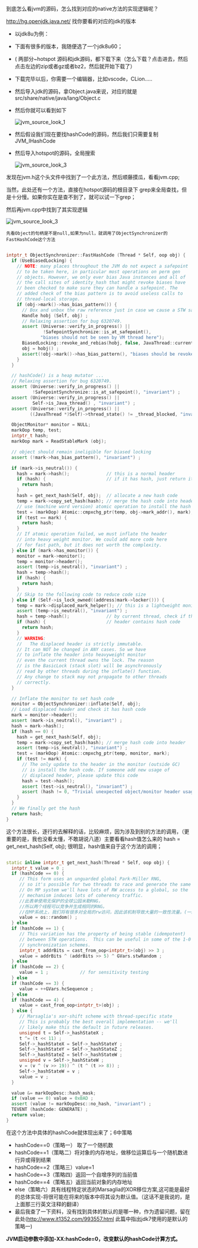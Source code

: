 到底怎么看jvm的源码，怎么找到对应的native方法的实现逻辑呢？

<http://hg.openjdk.java.net/> 找你要看的对应的jdk的版本

* 以jdk8u为例：

* 下面有很多的版本，我随便选了一个jdk8u60；

* ( 两部分~hotspot 源码和jdk源码，都下载下来（怎么下载？点击进去，然后点击左边的zip或者gz或者bz2，然后就开始下载了）

* 下载完毕以后，你需要一个编辑器，比如vscode，CLion.....

* 然后导入jdk的源码，拿Object.java来说，对应的就是src/share/native/java/lang/Object.c

* 然后你就可以看到如下

  ![jvm_source_look_1](http://file.xjzspace.com/20210901142545.png)

* 然后假设我们现在要找hashCode的源码，然后我们只需要复制JVM_IHashCode

* 然后导入hotspot的源码，全局搜索

  ![jvm_source_look_3](http://file.xjzspace.com/20210901142553.png)

发现在jvm.h这个头文件中找到了一个此方法，然后顺藤摸瓜，看看jvm.cpp;

当然，此处还有一个方法，直接在hotspot源码的根目录下 grep来全局查找，但是十分慢。如果你实在是查不到了，就可以试一下grep；

然后再jvm.cpp中找到了其实现逻辑

![jvm_source_look_3](http://file.xjzspace.com/20210901142556.png)

```
先看Object的句柄是不是null,如果为null，就调用了ObjectSynchronizer的FastHashCode这个方法
```

```c++

intptr_t ObjectSynchronizer::FastHashCode (Thread * Self, oop obj) {
  if (UseBiasedLocking) {
    // NOTE: many places throughout the JVM do not expect a safepoint
    // to be taken here, in particular most operations on perm gen
    // objects. However, we only ever bias Java instances and all of
    // the call sites of identity_hash that might revoke biases have
    // been checked to make sure they can handle a safepoint. The
    // added check of the bias pattern is to avoid useless calls to
    // thread-local storage.
    if (obj->mark()->has_bias_pattern()) {
      // Box and unbox the raw reference just in case we cause a STW safepoint.
      Handle hobj (Self, obj) ;
      // Relaxing assertion for bug 6320749.
      assert (Universe::verify_in_progress() ||
              !SafepointSynchronize::is_at_safepoint(),
             "biases should not be seen by VM thread here");
      BiasedLocking::revoke_and_rebias(hobj, false, JavaThread::current());
      obj = hobj() ;
      assert(!obj->mark()->has_bias_pattern(), "biases should be revoked by now");
    }
  }

  // hashCode() is a heap mutator ...
  // Relaxing assertion for bug 6320749.
  assert (Universe::verify_in_progress() ||
          !SafepointSynchronize::is_at_safepoint(), "invariant") ;
  assert (Universe::verify_in_progress() ||
          Self->is_Java_thread() , "invariant") ;
  assert (Universe::verify_in_progress() ||
         ((JavaThread *)Self)->thread_state() != _thread_blocked, "invariant") ;

  ObjectMonitor* monitor = NULL;
  markOop temp, test;
  intptr_t hash;
  markOop mark = ReadStableMark (obj);

  // object should remain ineligible for biased locking
  assert (!mark->has_bias_pattern(), "invariant") ;

  if (mark->is_neutral()) {
    hash = mark->hash();              // this is a normal header
    if (hash) {                       // if it has hash, just return it
      return hash;
    }
    hash = get_next_hash(Self, obj);  // allocate a new hash code
    temp = mark->copy_set_hash(hash); // merge the hash code into header
    // use (machine word version) atomic operation to install the hash
    test = (markOop) Atomic::cmpxchg_ptr(temp, obj->mark_addr(), mark);
    if (test == mark) {
      return hash;
    }
    // If atomic operation failed, we must inflate the header
    // into heavy weight monitor. We could add more code here
    // for fast path, but it does not worth the complexity.
  } else if (mark->has_monitor()) {
    monitor = mark->monitor();
    temp = monitor->header();
    assert (temp->is_neutral(), "invariant") ;
    hash = temp->hash();
    if (hash) {
      return hash;
    }
    // Skip to the following code to reduce code size
  } else if (Self->is_lock_owned((address)mark->locker())) {
    temp = mark->displaced_mark_helper(); // this is a lightweight monitor owned
    assert (temp->is_neutral(), "invariant") ;
    hash = temp->hash();              // by current thread, check if the displaced
    if (hash) {                       // header contains hash code
      return hash;
    }
    // WARNING:
    //   The displaced header is strictly immutable.
    // It can NOT be changed in ANY cases. So we have
    // to inflate the header into heavyweight monitor
    // even the current thread owns the lock. The reason
    // is the BasicLock (stack slot) will be asynchronously
    // read by other threads during the inflate() function.
    // Any change to stack may not propagate to other threads
    // correctly.
  }

  // Inflate the monitor to set hash code
  monitor = ObjectSynchronizer::inflate(Self, obj);
  // Load displaced header and check it has hash code
  mark = monitor->header();
  assert (mark->is_neutral(), "invariant") ;
  hash = mark->hash();
  if (hash == 0) {
    hash = get_next_hash(Self, obj);
    temp = mark->copy_set_hash(hash); // merge hash code into header
    assert (temp->is_neutral(), "invariant") ;
    test = (markOop) Atomic::cmpxchg_ptr(temp, monitor, mark);
    if (test != mark) {
      // The only update to the header in the monitor (outside GC)
      // is install the hash code. If someone add new usage of
      // displaced header, please update this code
      hash = test->hash();
      assert (test->is_neutral(), "invariant") ;
      assert (hash != 0, "Trivial unexpected object/monitor header usage.");
    }
  }
  // We finally get the hash
  return hash;
}


```

这个方法很长，逐行的去解释的话，比较麻烦，因为涉及到别的方法的调用，（更重要的是，我也没看太懂，不敢胡说八道）主要看看hash值怎么来的    hash = get_next_hash(Self, obj);  很明显，hash值来自于这个方法的调用；

```c++

static inline intptr_t get_next_hash(Thread * Self, oop obj) {
  intptr_t value = 0 ;
  if (hashCode == 0) {
     // This form uses an unguarded global Park-Miller RNG,
     // so it's possible for two threads to race and generate the same RNG.
     // On MP system we'll have lots of RW access to a global, so the
     // mechanism induces lots of coherency traffic.
     //此表单使用无保护的全球公园米勒RNG，
	 //所以两个线程可以竞争并生成相同的RNG。
	 //在MP系统上，我们将有很多对全局的rw访问，因此该机制导致大量的一致性流量。(一致性流量来自于百度翻译，我也不知道怎么翻译coherency traffic)
     value = os::random() ;
  } else
  if (hashCode == 1) {
     // This variation has the property of being stable (idempotent)
     // between STW operations.  This can be useful in some of the 1-0
     // synchronization schemes.
     intptr_t addrBits = cast_from_oop<intptr_t>(obj) >> 3 ;
     value = addrBits ^ (addrBits >> 5) ^ GVars.stwRandom ;
  } else
  if (hashCode == 2) {
     value = 1 ;            // for sensitivity testing
  } else
  if (hashCode == 3) {
     value = ++GVars.hcSequence ;
  } else
  if (hashCode == 4) {
     value = cast_from_oop<intptr_t>(obj) ;
  } else {
     // Marsaglia's xor-shift scheme with thread-specific state
     // This is probably the best overall implementation -- we'll
     // likely make this the default in future releases.
     unsigned t = Self->_hashStateX ;
     t ^= (t << 11) ;
     Self->_hashStateX = Self->_hashStateY ;
     Self->_hashStateY = Self->_hashStateZ ;
     Self->_hashStateZ = Self->_hashStateW ;
     unsigned v = Self->_hashStateW ;
     v = (v ^ (v >> 19)) ^ (t ^ (t >> 8)) ;
     Self->_hashStateW = v ;
     value = v ;
  }

  value &= markOopDesc::hash_mask;
  if (value == 0) value = 0xBAD ;
  assert (value != markOopDesc::no_hash, "invariant") ;
  TEVENT (hashCode: GENERATE) ;
  return value;
}
```

在这个方法中具体的hashCode就体现出来了；6中策略

* hashCode==0（策略一）  取了一个随机数
* hashCode==1（策略二）将对象的内存地址，做移位运算后与一个随机数进行异或得到结果
* hashCode==2（策略三）value=1
* hashCode==3（策略四）返回一个自增序列的当前值
* hashCode==4（策略五）返回当前对象的内存地址
* else（策略六）具有线程特定状态的Marsaglia的XOR移位方案,这可能是最好的总体实现-将很可能在将来的版本中将其设为默认值。（这话不是我说的，是上面那三行英文注释的翻译）
* 最后我查了一下资料，没有找到具体的默认的是哪一种，作为遗留问题，留在此处(<http://www.it1352.com/993557.html> 此篇中指出jdk7使用的是默认的策略一)

**JVM启动参数中添加-XX:hashCode=0，改变默认的hashCode计算方式。**
